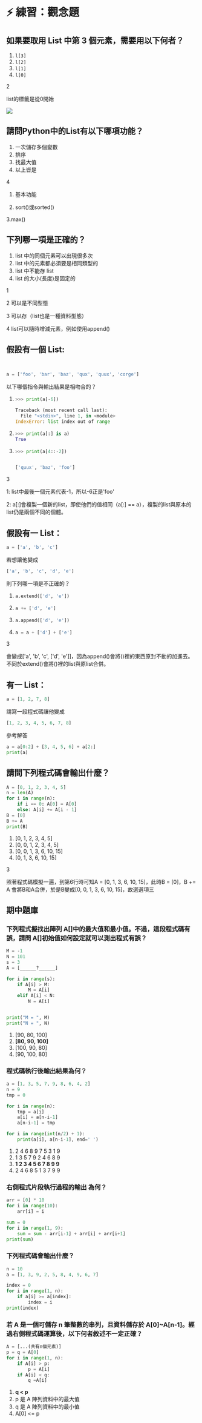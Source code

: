 # ⚡ 練習：觀念題

## 如果要取用 List 中第 3 個元素，需要用以下何者？

1. `l[3]`
2. `l[2]`
3. `l[1]`
4. `l[0]`

2

list的標籤是從0開始

![](../../.gitbook/assets/image%20%28105%29.png)

## 請問Python中的List有以下哪項功能？

1. 一次儲存多個變數
2. 排序
3. 找最大值
4. 以上皆是

4 

1. 基本功能

2. sort\(\)或sorted\(\)

3.max\(\)

## 下列哪一項是正確的？

1. list 中的同個元素可以出現很多次
2. list 中的元素都必須要是相同類型的
3. list 中不能存 list
4. list 的大小\(長度\)是固定的

1

2 可以是不同型態

3 可以存（list也是一種資料型態）

4 list可以隨時增減元素，例如使用append\(\)

## 假設有一個 List:

```python


a = ['foo', 'bar', 'baz', 'qux', 'quux', 'corge']


```

以下哪個指令與輸出結果是相吻合的？

1. ```python
   >>> print(a[-6])

   Traceback (most recent call last):
     File "<stdin>", line 1, in <module>
   IndexError: list index out of range  

   ```
2. ```python
   >>> print(a[:] is a)
   True
   ```
3. ```python
   >>> print(a[4::-2])


   ['quux', 'baz', 'foo']
   ```

3

1: list中最後一個元素代表-1，所以-6正是'foo'

2: a\[:\]會複製一個新的list，即使他們的值相同（a\[:\] == a），複製的list與原本的list仍是兩個不同的個體。 

## 假設有一 List：

```python
a = ['a', 'b', 'c']
```

若想讓他變成

```python
['a', 'b', 'c', 'd', 'e']
```

則下列哪一項是不正確的？

1. ```python
   a.extend(['d', 'e'])
   ```
2. ```python
   a += ['d', 'e']
   ```
3. ```python
   a.append(['d', 'e'])
   ```
4. ```python
   a = a + ['d'] + ['e']
   ```

3 

會變成\['a', 'b', 'c', \['d', 'e'\]\]，因為append\(\)會將\(\)裡的東西原封不動的加進去。不同於extend\(\)會將\(\)裡的list與原list合併。

## 有一 List：

```python
a = [1, 2, 7, 8]
```

請寫一段程式碼讓他變成

```python
[1, 2, 3, 4, 5, 6, 7, 8]
```

參考解答

```python
a = a[0:2] + [3, 4, 5, 6] + a[2:]
print(a)
```

## 請問下列程式碼會輸出什麼？

```python
A = [0, 1, 2, 3, 4, 5]
n = len(A)
for i in range(n):
    if i == 0: A[0] = A[0]
    else: A[i] += A[i - 1]
B = [0]
B += A
print(B)
```

1. \[0, 1, 2, 3, 4, 5\]
2. \[0, 0, 1, 2, 3, 4, 5\]
3. \[0, 0, 1, 3, 6, 10, 15\]
4. \[0, 1, 3, 6, 10, 15\]

3

照著程式碼模擬一遍，到第6行時可知A = \[0, 1, 3, 6, 10, 15\]，此時B = \[0\]，B += A 會將B和A合併，於是B變成\[0, 0, 1, 3, 6, 10, 15\]，故選選項三

## 期中題庫

### 下列程式擬找出陣列 A\[\]中的最大值和最小值。不過，這段程式碼有誤，請問 A\[\]初始值如何設定就可以測出程式有誤？

```python
M = -1
N = 101
s = 3
A = [______?______]

for i in range(s):
    if A[i] > M:
        M = A[i]
    elif A[i] < N:
        N = A[i]


print("M = ", M)
print("N = ", N)
```

1. \[90, 80, 100\]
2. **\[80, 90, 100\]**
3. \[100, 90, 80\]
4. \[90, 100, 80\]

### 程式碼執行後輸出結果為何？

```python
a = [1, 3, 5, 7, 9, 8, 6, 4, 2]
n = 9
tmp = 0

for i in range(n):
    tmp = a[i]
    a[i] = a[n-i-1]
    a[n-i-1] = tmp

for i in range(int(n/2) + 1):
    print(a[i], a[n-i-1], end=' ')
```

1. 2 4 6 8 9 7 5 3 1 9
2. 1 3 5 7 9 2 4 6 8 9
3. **1 2 3 4 5 6 7 8 9 9**
4. 2 4 6 8 5 1 3 7 9 9

### 右側程式片段執行過程的輸出 為何？

```python
arr = [0] * 10
for i in range(10):
    arr[i] = i

sum = 0
for i in range(1, 9):
    sum = sum - arr[i-1] + arr[i] + arr[i+1]
print(sum)

```

### 下列程式碼會輸出什麼？

```python
n = 10
a = [1, 3, 9, 2, 5, 8, 4, 9, 6, 7]

index = 0
for i in range(1, n):
    if a[i] >= a[index]:
        index = i
print(index)

```

### 若 A 是一個可儲存 n 筆整數的串列，且資料儲存於 A\[0\]~A\[n-1\]。經過右側程式碼運算後，以下何者敘述不一定正確？

```python
A = [...(共有n個元素)]
p = q = A[0]
for i in range(1, n):
    if A[i] > p:
        p = A[i]
    if A[i] < q:
        q =A[i]
```

1. **q &lt; p**
2. p 是 A 陣列資料中的最大值
3. q 是 A 陣列資料中的最小值
4. A\[0\] &lt;= p

